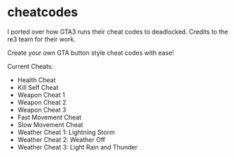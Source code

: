 # cheatcodes
I ported over how GTA3 runs their cheat codes to deadlocked.  Credits to the re3 team for their work.

Create your own GTA button style cheat codes with ease!

Current Cheats:
 - Health Cheat
 - Kill Self Cheat
 - Weapon Cheat 1
 - Weapon Cheat 2
 - Weapon Cheat 3
 - Fast Movement Cheat
 - Slow Movement Cheat
 - Weather Cheat 1: Lightning Storm
 - Weather Cheat 2: Weather Off
 - Weather Cheat 3: Light Rain and Thunder